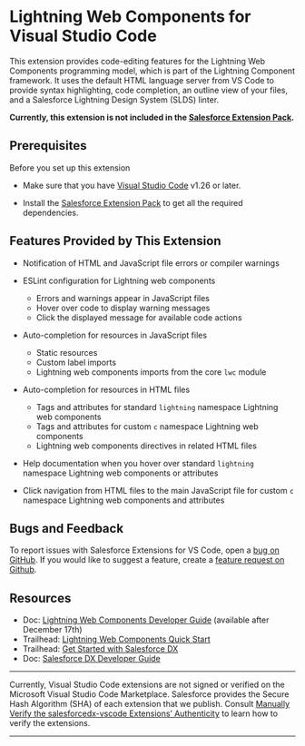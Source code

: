 # Lightning Web Components for Visual Studio Code

This extension provides code-editing features for the Lightning Web Components programming model, which is part of the Lightning Component framework. It uses the default HTML language server from VS Code to provide syntax highlighting, code completion, an outline view of your files, and a Salesforce Lightning Design System (SLDS) linter.

**Currently, this extension is not included in the [Salesforce Extension Pack](https://marketplace.visualstudio.com/items?itemName=salesforce.salesforcedx-vscode).**

## Prerequisites

Before you set up this extension

* Make sure that you have [Visual Studio Code](https://code.visualstudio.com/download) v1.26 or later.

* Install the [Salesforce Extension Pack](https://marketplace.visualstudio.com/items?itemName=salesforce.salesforcedx-vscode) to get all the required dependencies.

## Features Provided by This Extension

* Notification of HTML and JavaScript file errors or compiler warnings

* ESLint configuration for Lightning web components
    * Errors and warnings appear in JavaScript files
    * Hover over code to display warning messages
    * Click the displayed message for available code actions
  
* Auto-completion for resources in JavaScript files
    * Static resources
    * Custom label imports
    * Lightning web components imports from the core `lwc` module

* Auto-completion for resources in HTML files
    * Tags and attributes for standard `lightning` namespace Lightning web components
    * Tags and attributes for custom `c` namespace Lightning web components
    * Lightning web components directives in related HTML files
  
* Help documentation when you hover over standard `lightning` namespace Lightning web components or attributes

* Click navigation from HTML files to the main JavaScript file for custom `c` namespace Lightning web components and attributes
  

## Bugs and Feedback

To report issues with Salesforce Extensions for VS Code, open a [bug on GitHub](https://github.com/forcedotcom/salesforcedx-vscode/issues/new?template=Bug_report.md). If you would like to suggest a feature, create a [feature request on Github](https://github.com/forcedotcom/salesforcedx-vscode/issues/new?template=Feature_request.md).

## Resources

- Doc: [Lightning Web Components Developer Guide](https://developer.salesforce.com/docs/component-library/documentation/lwc) (available after December 17th)
- Trailhead: [Lightning Web Components Quick Start](https://trailhead.salesforce.com/content/learn/projects/quick-start-lightning-web-components/)
- Trailhead: [Get Started with Salesforce DX](https://trailhead.salesforce.com/trails/sfdx_get_started)
- Doc: [Salesforce DX Developer Guide](https://developer.salesforce.com/docs/atlas.en-us.sfdx_dev.meta/sfdx_dev)


---

Currently, Visual Studio Code extensions are not signed or verified on the Microsoft Visual Studio Code Marketplace. Salesforce provides the Secure Hash Algorithm (SHA) of each extension that we publish. Consult [Manually Verify the salesforcedx-vscode Extensions’ Authenticity](https://developer.salesforce.com/media/vscode/SHA256.md) to learn how to verify the extensions.

---
